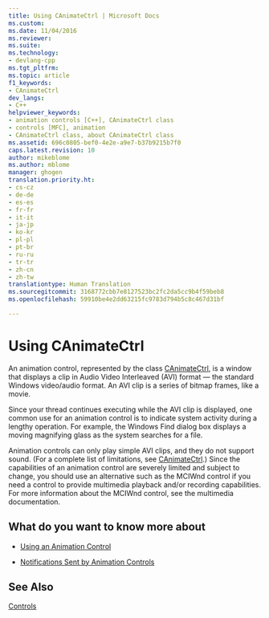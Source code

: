 ```yaml
---
title: Using CAnimateCtrl | Microsoft Docs
ms.custom: 
ms.date: 11/04/2016
ms.reviewer: 
ms.suite: 
ms.technology:
- devlang-cpp
ms.tgt_pltfrm: 
ms.topic: article
f1_keywords:
- CAnimateCtrl
dev_langs:
- C++
helpviewer_keywords:
- animation controls [C++], CAnimateCtrl class
- controls [MFC], animation
- CAnimateCtrl class, about CAnimateCtrl class
ms.assetid: 696c0805-bef0-4e2e-a9e7-b37b9215b7f0
caps.latest.revision: 10
author: mikeblome
ms.author: mblome
manager: ghogen
translation.priority.ht:
- cs-cz
- de-de
- es-es
- fr-fr
- it-it
- ja-jp
- ko-kr
- pl-pl
- pt-br
- ru-ru
- tr-tr
- zh-cn
- zh-tw
translationtype: Human Translation
ms.sourcegitcommit: 3168772cbb7e8127523bc2fc2da5cc9b4f59beb8
ms.openlocfilehash: 59910be4e2dd63215fc9783d794b5c8c467d31bf

---
```

# Using CAnimateCtrl
An animation control, represented by the class [CAnimateCtrl](../mfc/reference/canimatectrl-class.md), is a window that displays a clip in Audio Video Interleaved (AVI) format — the standard Windows video/audio format. An AVI clip is a series of bitmap frames, like a movie.  
  
 Since your thread continues executing while the AVI clip is displayed, one common use for an animation control is to indicate system activity during a lengthy operation. For example, the Windows Find dialog box displays a moving magnifying glass as the system searches for a file.  
  
 Animation controls can only play simple AVI clips, and they do not support sound. (For a complete list of limitations, see [CAnimateCtrl](../mfc/reference/canimatectrl-class.md).) Since the capabilities of an animation control are severely limited and subject to change, you should use an alternative such as the MCIWnd control if you need a control to provide multimedia playback and/or recording capabilities. For more information about the MCIWnd control, see the multimedia documentation.  
  
## What do you want to know more about  
  
-   [Using an Animation Control](../mfc/using-an-animation-control.md)  
  
-   [Notifications Sent by Animation Controls](../mfc/notifications-sent-by-animation-controls.md)  
  
## See Also  
 [Controls](../mfc/controls-mfc.md)




<!--HONumber=Jan17_HO2-->


